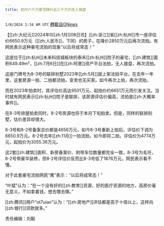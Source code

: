 ```yaml
---
title: 杭州六千万豪宅降价近三千万仍无人接盘
---
```

`1/8/2024 1:34 AM UTC` [轉載自GNews](https://gnews.org/articles/2195038)

【[[zh:大纪元]]2024年0[[zh:1月]]08日讯】[[zh:浙江]]省[[zh:杭州]]市一座评估价6650.9万元（[[zh:人民币]]，下同）的房子，在降价2850万元后再次流拍。有网民表示这种豪宅流拍的现象“以后将成常态！”

这座位于[[zh:杭州]]未来科技城板块的泰禾[[zh:杭州]]院子的豪宅，[[zh:建筑]]面积649.49m²，[[zh:7月6日]]在[[zh:阿里]]资产平台法拍，无人接盘，再次流拍。

这座门牌号为8-3号的联排别墅2023年[[zh:5月]]就上架法拍平台，在去年一年里，这套房源一拍、二拍都流拍，变卖也无买家。如今再次上拍，再次流拍。

而在2023年拍卖时，其评估价高达9501万元、起拍价约6651万元而引发关注。当时就有网民表示[[zh:杭州]]院子是联排，该房源评估价偏高，流拍是[[zh:大概率事件]]。

在8-3号排屋拍卖同时，8-2号房源也将于本月下旬拍卖。但是，同样的联排别墅，估价差异却很大。

8-3号和8-2号备案总价都是4656万元，如今8-3号重新上拍后，评估价下调为6650.9万元。8-2号去年[[zh:11月]]一拍流拍，如今即将二拍，评估价为4774万元，起拍价为3055.36万元。

这2套[[zh:建筑]]面积、新房备案价、附带车位数量都完全一致，8-3号为毛坯，8-2号带豪华装修，但8-2号评估价反而比8-3号低了1876万元，网民表示看不懂。

对于此套豪宅流拍网民“鹰”表示：“以后将成常态！”

“叶斌”认为：“在一个没有好的[[zh:教育]]资源，好的医疗资源的地方，高房价毫无意义，不如拿着钱，想去哪去哪。”

[[zh:腾讯]]用户“ot7uiao”认为：“[[zh:房地产]]评估都是高于十倍以上，这样向[[zh:银行]]贷款就多。”

责任编辑：刘毅
